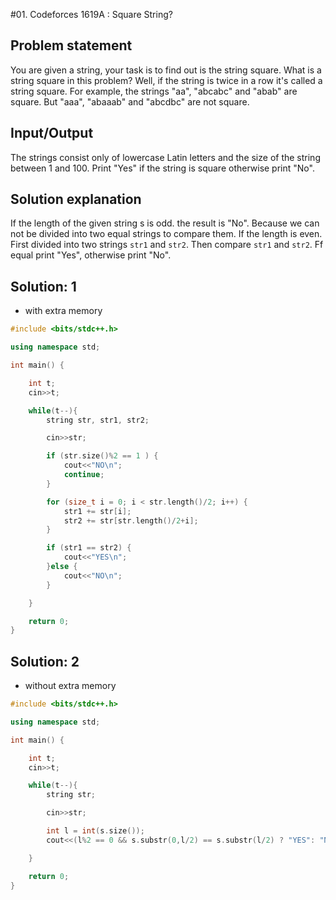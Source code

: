 #01. Codeforces 1619A : Square String?

Problem statement
---
You are given a string, your task is to find out is the string square. What is a string square in this problem? Well, if the string is twice in a row it's called a string square. For example, the strings "aa", "abcabc" and "abab" are square. But "aaa", "abaaab" and "abcdbc" are not square.

Input/Output
---
The strings consist only of lowercase Latin letters and the size of the string between 1 and 100.
Print "Yes" if the string is square otherwise print "No".

Solution explanation
---
If the length of the given string s is odd. the result is "No". Because we can not be divided into two equal strings to compare them.
If the length is even. First divided into two strings <code>str1</code> and <code>str2</code>. Then compare <code>str1</code> and <code>str2</code>. Ff equal print "Yes", otherwise print "No".

Solution: 1
---
* with extra memory
``` c++
#include <bits/stdc++.h>

using namespace std;

int main() {

    int t;
    cin>>t;

    while(t--){
        string str, str1, str2;

        cin>>str;

        if (str.size()%2 == 1 ) {
            cout<<"NO\n";
            continue;
        }

        for (size_t i = 0; i < str.length()/2; i++) {
            str1 += str[i];
            str2 += str[str.length()/2+i];
        }

        if (str1 == str2) {
            cout<<"YES\n";
        }else {
            cout<<"NO\n";
        }

    }

    return 0;
}

```
Solution: 2
---
* without extra memory
``` c++
#include <bits/stdc++.h>

using namespace std;

int main() {

    int t;
    cin>>t;

    while(t--){
        string str;

        cin>>str;

        int l = int(s.size());
        cout<<(l%2 == 0 && s.substr(0,l/2) == s.substr(l/2) ? "YES": "NO")<<endl;

    }

    return 0;
}

```



